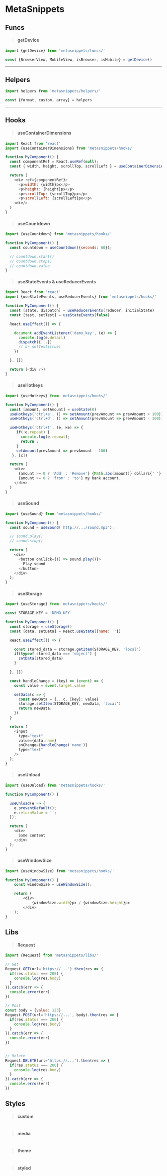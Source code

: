 # MetaSnippets



## Funcs



> #### getDevice

```javascript
import {getDevice} from 'metasnippets/funcs/'

const {BrowserView, MobileView, isBrowser, isMobile} = getDevice()
```

---

## Helpers

```javascript
import helpers from 'metasnippets/helpers/'

const {format, custom, array} = helpers
```

---

## Hooks



> #### useContainerDimensions

```javascript
import React from 'react'
import {useContainerDimensions} from 'metasnippets/hooks/'

function MyComponent() {
  const componentRef = React.useRef(null);
  const { width, height, scrollTop, scrollLeft } = useContainerDimensions(componentRef);

  return (
    <div ref={componentRef}>
      <p>width: {width}px</p>
      <p>height: {height}px</p>
      <p>scrollTop: {scrollTop}px</p>
      <p>scrollLeft: {scrollLeft}px</p>
    <div/>
  )
}
```



> #### useCountdown

```javascript
import {useCountdown} from 'metasnippets/hooks/'

function MyComponent() {
  const countdown = useCountdown({seconds: 60});

  // countdown.start()
  // countdown.stop()
  // countdown.value
}
```



> #### useStateEvents & useReducerEvents

```javascript
import React from 'react'
import {useStateEvents, useReducerEvents} from 'metasnippets/hooks/'

function MyComponent() {
  const [state, dispatch] = useReducerEvents(reducer, initialState)
  const [test, setTest] = useStateEvents(false)

  React.useEffect(() => {

    document.addEventListener('demo_key', (e) => {
      console.log(e.detail)
      dispatch({...})
      // or setTest(true)
    })

  }, [])

  return (<div />)
}
```



> #### useHotkeys

```javascript
import {useHotkeys} from 'metasnippets/hooks/'

function MyComponent() {
  const [amount, setAmount] = useState(0)
  useHotkeys('ctrl+a', () => setAmount(prevAmount => prevAmount + 100))
  useHotkeys('ctrl+d', () => setAmount(prevAmount => prevAmount - 100))

  useHotkeys('ctrl+t', (e, ke) => {
     if(!e.repeat) {
       console.log(e.repeat);
       return ;
     }
     setAmount(prevAmount => prevAmount - 100)
   }, [c])

  return (
    <div>
      {amount >= 0 ? 'Add' : 'Remove'} {Math.abs(amount)} dollars{' '}
      {amount >= 0 ? 'from' : 'to'} my bank account.
    </div>
  )
}
```



> #### useSound

```javascript
import {useSound} from 'metasnippets/hooks/'

function MyComponent() {
  const sound = useSound('http://.../sound.mp3');

  // sound.play()
  // sound.stop()

  return (
    <div>
      <button onClick={() => sound.play()}>
        Play sound
      </button>
    </div>
  );
}
```



> #### useStorage

```javascript
import {useStorage} from 'metasnippets/hooks/'

const STORAGE_KEY = 'DEMO_KEY'

function MyComponent() {
  const storage = useStorage()
  const [data, setData] = React.useState({name: ''})

  React.useEffect(() => {

    const stored_data = storage.getItem(STORAGE_KEY, 'local')
    if(typeof stored_data === 'object') {
      setData(stored_data)
    }

  }, [])

  const handleChange = (key) => (event) => {
    const value = event.target.value

    setData(c => {
      const newData = {...c, [key]: value}
      storage.setItem(STORAGE_KEY, newData, 'local')
      return newData;
    })
  }

  return (
    <input
      type="text"
      value={data.name}
      onChange={handleChange('name')}
      type="text"
    />
  );
}
```



> #### useUnload

```javascript
import {useUnload} from 'metasnippets/hooks/'

function MyComponent() {

  useUnload(e => {
    e.preventDefault();
    e.returnValue = '';
  });

  return (
    <div>
      Some content
    </div>
  );
}
```



> #### useWindowSize

```javascript
import {useWindowSize} from 'metasnippets/hooks/'

function MyComponent() {
	const windowSize = useWindowSize();

	return (
		<div>
			{windowSize.width}px / {windowSize.height}px
		</div>
	);
}
```



## Libs



> #### Request

```javascript
import {Request} from 'metasnippets/libs/'

// Get 
Request.GET(url='https://...').then(res => {
  if(res.status === 200) {
    console.log(res.body)
  }
}).catch(err => {
  console.error(err)
})

// Post
const body = {value: 123}
Request.POST(url='https://...', body).then(res => {
  if(res.status === 200) {
    console.log(res.body)
  }
}).catch(err => {
  console.error(err)
})


// Delete
Request.DELETE(url='https://...').then(res => {
  if(res.status === 200) {
    console.log(res.body)
  }
}).catch(err => {
  console.error(err)
})


```



## Styles



> #### custom

```javascript

```



> #### media

```javascript

```



> #### theme

```javascript

```



> #### styled

```javascript

```